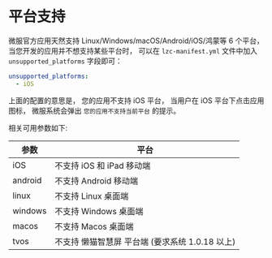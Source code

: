 # 平台支持
微服官方应用天然支持 Linux/Windows/macOS/Android/iOS/鸿蒙等 6 个平台， 当您开发的应用并不想支持某些平台时， 可以在 `lzc-manifest.yml` 文件中加入 `unsupported_platforms` 字段即可：

```yml
unsupported_platforms:
  - iOS
```

上面的配置的意思是， 您的应用不支持 iOS 平台， 当用户在 iOS 平台下点击应用图标， 微服系统会弹出 `您的应用不支持当前平台` 的提示。

相关可用参数如下:

| 参数    | 平台                                            |
|---------|-------------------------------------------------|
| iOS     | 不支持 iOS 和 iPad 移动端                       |
| android | 不支持 Android 移动端                           |
| linux   | 不支持 Linux 桌面端                             |
| windows | 不支持 Windows 桌面端                           |
| macos   | 不支持 Macos 桌面端                             |
| tvos    | 不支持 懒猫智慧屏 平台端 (要求系统 1.0.18 以上) |
